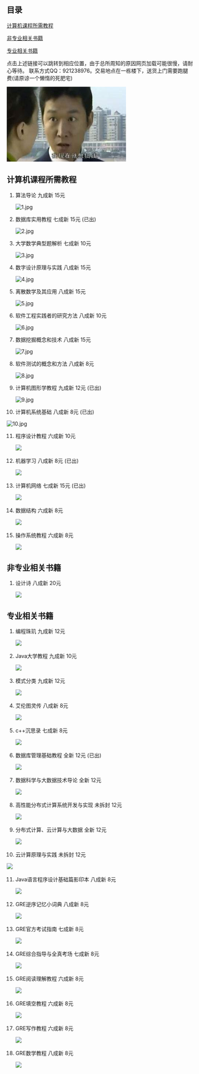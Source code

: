 
## 目录

[计算机课程所需教程](#计算机课程所需教程)

[非专业相关书籍](#非专业相关书籍)

[专业相关书籍](#专业相关书籍)

点击上述链接可以跳转到相应位置，由于总所周知的原因网页加载可能很慢，请耐心等待。
联系方式QQ：921238976。交易地点在一栋楼下，送货上门需要跑腿费(请原谅一个懒惰的死肥宅)


![money](https://raw.githubusercontent.com/HuangWenJ/PicBed/master/img/money.jpg)
## 计算机课程所需教程

1. 算法导论  九成新  15元

   ![1.jpg](https://i.loli.net/2019/06/21/5d0c3c305176156783.jpg)

   <!-- ![算法导论](https://raw.githubusercontent.com/HuangWenJ/PicBed/master/img/1.jpg) -->

2. 数据库实用教程 七成新 15元  (已出)

   ![2.jpg](https://i.loli.net/2019/06/21/5d0c3c3021c6864518.jpg)

   <!-- ![数据库实用教程](https://raw.githubusercontent.com/HuangWenJ/PicBed/master/img/2.jpg) -->

3. 大学数学典型题解析  七成新 10元

   <!-- ![3](https://raw.githubusercontent.com/HuangWenJ/PicBed/master/img/3.jpg) -->

   ![3.jpg](https://i.loli.net/2019/06/21/5d0c3c303d2ae10217.jpg)

4. 数字设计原理与实践 八成新 15元

   <!-- ![4](https://raw.githubusercontent.com/HuangWenJ/PicBed/master/img/4.jpg) -->

   ![4.jpg](https://i.loli.net/2019/06/21/5d0c3c3051a0883992.jpg)

5. 离散数学及其应用	八成新	15元

   <!-- ![5](https://raw.githubusercontent.com/HuangWenJ/PicBed/master/img/5.jpg) -->

   ![5.jpg](https://i.loli.net/2019/06/21/5d0c3c305428123604.jpg)

6. 软件工程实践者的研究方法	八成新	10元

   <!-- ![6](https://raw.githubusercontent.com/HuangWenJ/PicBed/master/img/6.jpg) -->

   ![6.jpg](https://i.loli.net/2019/06/21/5d0c3c30504e358336.jpg)

7. 数据挖掘概念和技术	八成新	15元

   <!-- ![7](https://raw.githubusercontent.com/HuangWenJ/PicBed/master/img/7.jpg) -->

   ![7.jpg](https://i.loli.net/2019/06/21/5d0c3c30501fc75520.jpg)

8. 软件测试的概念和方法	八成新	8元

   <!-- ![8](https://raw.githubusercontent.com/HuangWenJ/PicBed/master/img/8.jpg) -->

   ![8.jpg](https://i.loli.net/2019/06/21/5d0c3c304c72e14757.jpg)

9. 计算机图形学教程	九成新	12元  (已出)

   <!-- ![9](https://raw.githubusercontent.com/HuangWenJ/PicBed/master/img/9.jpg) -->

   ![9.jpg](https://i.loli.net/2019/06/21/5d0c3c304c4d631666.jpg)

10. 计算机系统基础	八成新	8元  (已出)

   <!-- ![10](https://raw.githubusercontent.com/HuangWenJ/PicBed/master/img/10.jpg) -->

   ![10.jpg](https://i.loli.net/2019/06/21/5d0c3c303f24550208.jpg)

11. 程序设计教程	六成新	10元

    <!-- ![11](https://raw.githubusercontent.com/HuangWenJ/PicBed/master/img/11.jpg) -->

    ![](https://i.loli.net/2019/06/21/5d0c3df935a1650469.jpg)

12. 机器学习	八成新	8元  (已出)

    <!-- ![12](https://raw.githubusercontent.com/HuangWenJ/PicBed/master/img/12.jpg) -->

    ![](https://i.loli.net/2019/06/21/5d0c3df654b6b28619.jpg)

13. 计算机网络	七成新	15元  (已出)

    <!-- ![13](https://raw.githubusercontent.com/HuangWenJ/PicBed/master/img/13.jpg) -->

    ![](https://i.loli.net/2019/06/21/5d0c3dfbe1e7045592.jpg)

14. 数据结构	六成新	8元

    <!-- ![14](https://raw.githubusercontent.com/HuangWenJ/PicBed/master/img/14.jpg) -->

    ![](https://i.loli.net/2019/06/21/5d0c3df746ca445555.jpg)

15. 操作系统教程	六成新	8元

    <!-- ![15](https://raw.githubusercontent.com/HuangWenJ/PicBed/master/img/15.jpg) -->

    ![](https://i.loli.net/2019/06/21/5d0c3dfac3c4891563.jpg)



## 非专业相关书籍

1. 设计诗	八成新	20元

   <!-- ![16](https://raw.githubusercontent.com/HuangWenJ/PicBed/master/img/16.jpg) -->
   
   ![](https://i.loli.net/2019/06/21/5d0c3df8573f066413.jpg)



## 专业相关书籍

1. 编程珠玑	九成新	12元

   <!-- ![17](https://raw.githubusercontent.com/HuangWenJ/PicBed/master/img/17.jpg) -->

   ![](https://i.loli.net/2019/06/21/5d0c3df9efe8e33982.jpg)

2. Java大学教程	九成新	10元

   <!-- ![18](https://raw.githubusercontent.com/HuangWenJ/PicBed/master/img/18.jpg) -->

   ![](https://i.loli.net/2019/06/21/5d0c3e04edebe73057.jpg)

3. 模式分类	九成新	12元

   <!-- ![19](https://raw.githubusercontent.com/HuangWenJ/PicBed/master/img/19.jpg) -->

   ![](https://i.loli.net/2019/06/21/5d0c3dfe1254881215.jpg)

4. 艾伦图灵传	八成新	8元

   <!-- ![20](https://raw.githubusercontent.com/HuangWenJ/PicBed/master/img/20.jpg) -->

   ![](https://i.loli.net/2019/06/21/5d0c3dfce1abe51261.jpg)

5. c++沉思录	七成新	8元

   <!-- ![21](https://raw.githubusercontent.com/HuangWenJ/PicBed/master/img/21.jpg) -->

   ![](https://i.loli.net/2019/06/21/5d0c3e5694dae57436.jpg)

6. 数据库管理基础教程	全新	12元  (已出)

   <!-- ![22](https://raw.githubusercontent.com/HuangWenJ/PicBed/master/img/22.jpg) -->

   ![](https://i.loli.net/2019/06/21/5d0c3e671484193109.jpg)

7. 数据科学与大数据技术导论	全新	12元

   <!-- ![](https://raw.githubusercontent.com/HuangWenJ/PicBed/master/img/23.jpg) -->

   ![](https://i.loli.net/2019/06/21/5d0c3e5874b7592864.jpg)

8. 高性能分布式计算系统开发与实现	未拆封	12元

   <!-- ![24](https://raw.githubusercontent.com/HuangWenJ/PicBed/master/img/24.jpg) -->

   ![](https://i.loli.net/2019/06/21/5d0c3e5ee057912685.jpg)

9. 分布式计算、云计算与大数据	全新	12元

   <!-- ![25](https://raw.githubusercontent.com/HuangWenJ/PicBed/master/img/25.jpg) -->

   ![](https://i.loli.net/2019/06/21/5d0c3e5488d7892152.jpg)

10. 云计算原理与实践	未拆封	12元

   <!-- ![26](https://raw.githubusercontent.com/HuangWenJ/PicBed/master/img/26.jpg) -->

   ![](https://i.loli.net/2019/06/21/5d0c3e578a1d540117.jpg)

11. Java语言程序设计基础篇影印本	八成新	8元

    <!-- ![27](https://raw.githubusercontent.com/HuangWenJ/PicBed/master/img/27.jpg) -->

    ![](https://i.loli.net/2019/06/21/5d0c3e67eacf785126.jpg)

12. GRE逆序记忆小词典	八成新	8元

    <!-- ![28](https://raw.githubusercontent.com/HuangWenJ/PicBed/master/img/28.jpg) -->

    ![](https://i.loli.net/2019/06/21/5d0c3e55991be65535.jpg)

13. GRE官方考试指南	七成新	8元

    <!-- ![29](https://raw.githubusercontent.com/HuangWenJ/PicBed/master/img/29.jpg) -->

    ![](https://i.loli.net/2019/06/21/5d0c3e642cf5a66778.jpg)

14. GRE综合指导与全真考场	七成新	8元

    <!-- ![30](https://raw.githubusercontent.com/HuangWenJ/PicBed/master/img/30.jpg) -->

    ![](https://i.loli.net/2019/06/21/5d0c3e68d07d227008.jpg)

15. GRE阅读理解教程	六成新	8元

    <!-- ![31](https://raw.githubusercontent.com/HuangWenJ/PicBed/master/img/31.jpg) -->

    ![](https://i.loli.net/2019/06/21/5d0c3f63ed27291410.jpg)

16. GRE填空教程	六成新	8元

    <!-- ![32](https://raw.githubusercontent.com/HuangWenJ/PicBed/master/img/32.jpg) -->

    ![](https://i.loli.net/2019/06/21/5d0c3f609ae2b87780.jpg)

17. GRE写作教程	六成新	8元

    <!-- ![33](https://raw.githubusercontent.com/HuangWenJ/PicBed/master/img/33.jpg) -->

    ![](https://i.loli.net/2019/06/21/5d0c3f6159b7884653.jpg)

18. GRE数学教程	八成新	8元

    <!-- ![34](https://raw.githubusercontent.com/HuangWenJ/PicBed/master/img/34.jpg) -->

    ![](https://i.loli.net/2019/06/21/5d0c3f632da1948335.jpg)




